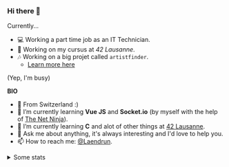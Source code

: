 ### Hi there 👋

Currently...

- 💻 Working a part time job as an IT Technician.
- 💾 Working on my cursus at *42 Lausanne*.
- 🎶 Working on a big projet called `artistfinder`.
  - [Learn more here](https://www.artistfinder.world)

(Yep, I'm busy)
  
**BIO**

- 📍 From Switzerland :)
- 🌱 I’m currently learning **Vue JS** and **Socket.io** (by myself with the help of [The Net Ninja](https://github.com/iamshaunjp)).
- 🌱 I’m currently learning **C** and alot of other things at [42 Lausanne](https://www.42lausanne.ch).
- 💬 Ask me about anything, it's always interesting and I'd love to help you.
- 📫 How to reach me: [@Laendrun](https://twitter.com/Laendrun).


<details>
<summary>Some stats</summary>

![Top Langs](https://github-readme-stats.vercel.app/api/top-langs/?username=Laendrun&layout=compact&theme=dark)

![Laendrun's GitHub stats](https://github-readme-stats.vercel.app/api?username=Laendrun&layout=compact&theme=dark)

</details>
